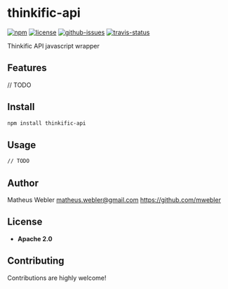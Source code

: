 # thinkific-api

[![npm](https://img.shields.io/npm/v/thinkific-api.svg)](https://www.npmjs.com/package/thinkific-api)
[![license](https://img.shields.io/npm/l/thinkific-api.svg)](http://opensource.org/licenses/MIT)
[![github-issues](https://img.shields.io/github/issues/mwebler/thinkific-api.svg)](https://github.com/mwebler/thinkific-api/issues)
[![travis-status](https://img.shields.io/travis/mwebler/thinkific-api.svg)](https://travis-ci.org/mwebler/thinkific-api)

Thinkific API javascript wrapper


## Features
// TODO

## Install

```sh
npm install thinkific-api
```

## Usage

```sh
// TODO
```

## Author

Matheus Webler matheus.webler@gmail.com https://github.com/mwebler

## License

- **Apache 2.0**

## Contributing

Contributions are highly welcome!
